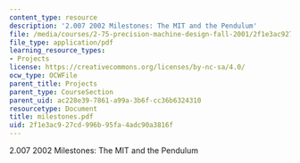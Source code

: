```yaml
---
content_type: resource
description: '2.007 2002 Milestones: The MIT and the Pendulum'
file: /media/courses/2-75-precision-machine-design-fall-2001/2f1e3ac927cd996b95fa4adc90a3816f_milestones.pdf
file_type: application/pdf
learning_resource_types:
- Projects
license: https://creativecommons.org/licenses/by-nc-sa/4.0/
ocw_type: OCWFile
parent_title: Projects
parent_type: CourseSection
parent_uid: ac228e39-7861-a99a-3b6f-cc36b6324310
resourcetype: Document
title: milestones.pdf
uid: 2f1e3ac9-27cd-996b-95fa-4adc90a3816f
---
```

2.007 2002 Milestones: The MIT and the Pendulum